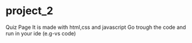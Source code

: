 # project_2
Quiz Page 
It is made with html,css and javascript
Go trough the code and run in your ide (e.g-vs code)

